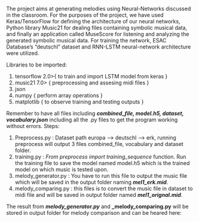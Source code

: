 The project aims at generating melodies using Neural-Networks discussed in the classroom. For the purposes of the project, we have used Keras/TensorFlow for defining the architecture of our neural networks, Python library Music21 for dealing files containing symbolic musical data, and finally an application called MuseScore for listening and analyzing the generated symbolic musical data. For training the network, ESAC Database’s “deutschl” dataset and RNN-LSTM neural-network architecture were utilized.

Libraries to be imported:
1. tensorflow 2.0>{ to train and import LSTM model from keras }
2. music21 7.0> { preprocessing and assesing midi files }
3. json 
4. numpy { perform array operations }
5. matplotlib { to observe training and testing outputs }


Remember to have all files including  **_combined_file, model.h5, dataset, vocabulary.json_** including all the .py files to get the program working without errors. 
Steps:
1. Preprocess.py : Dataset path europa --> deutschl --> erk, running preprocess will output 3 files combined_file, vocabulary and dataset folder.
2. training.py : _From preprocess import training_sequence_ function. Run the training file to save the model named model.h5 which is the trained model on which music is tested upon. 
3. melody_generator.py : You have to run this file to output the music file which will be saved in the output folder naming **_mel1_erk.mid_**. 
4. melody_comparing.py : this files is to convert the music file in dataset to midi file and will be saved in output folder named **_mel1_orignal.mid_**.

The result from  **_melody_generator.py_** and **_melody_comparing.py** will be stored in output folder for melody comparison and can be heared here:


